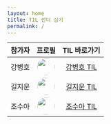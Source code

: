 ```yaml
---
layout: home
title: TIL 잔디 심기
permalink: /
---
```


| 참가자 | 프로필 | TIL 바로가기 |
|:------:|:------:|:------------:|
| 강병호 | <a href="https://github.com/Kang-bh" target="_blank"><img src="https://github.com/Kang-bh.png" width="40" style="border-radius:50%"></a> | [강병호 TIL](/til/강병호) |
| 길지운 | <a href="https://github.com/Ji-Un-Gil" target="_blank"><img src="https://github.com/Ji-Un-Gil.png" width="40" style="border-radius:50%"></a> | [길지운 TIL](/til/길지운) |
| 조수아 | <a href="https://github.com/soonga00" target="_blank"><img src="https://github.com/soonga00.png" width="40" style="border-radius:50%"></a> | [조수아 TIL](/til/조수아) |